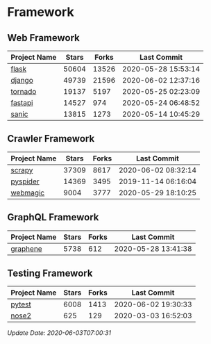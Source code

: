 # Framework

## Web Framework

| Project Name | Stars | Forks | Last Commit |
| ------------ | ----- | ----- | ----------- |
| [flask](https://github.com/pallets/flask) | 50604 | 13526 | 2020-05-28 15:53:14 |
| [django](https://github.com/django/django) | 49739 | 21596 | 2020-06-02 12:37:16 |
| [tornado](https://github.com/tornadoweb/tornado) | 19137 | 5197 | 2020-05-25 02:23:09 |
| [fastapi](https://github.com/tiangolo/fastapi) | 14527 | 974 | 2020-05-24 06:48:52 |
| [sanic](https://github.com/huge-success/sanic) | 13815 | 1273 | 2020-05-14 10:45:29 |

## Crawler Framework

| Project Name | Stars | Forks | Last Commit |
| ------------ | ----- | ----- | ----------- |
| [scrapy](https://github.com/scrapy/scrapy) | 37309 | 8617 | 2020-06-02 08:32:14 |
| [pyspider](https://github.com/binux/pyspider) | 14369 | 3495 | 2019-11-14 06:16:04 |
| [webmagic](https://github.com/code4craft/webmagic) | 9004 | 3777 | 2020-05-29 18:10:25 |

## GraphQL Framework

| Project Name | Stars | Forks | Last Commit |
| ------------ | ----- | ----- | ----------- |
| [graphene](https://github.com/graphql-python/graphene) | 5738 | 612 | 2020-05-28 13:41:38 |

## Testing Framework

| Project Name | Stars | Forks | Last Commit |
| ------------ | ----- | ----- | ----------- |
| [pytest](https://github.com/pytest-dev/pytest) | 6008 | 1413 | 2020-06-02 19:30:33 |
| [nose2](https://github.com/nose-devs/nose2) | 625 | 129 | 2020-03-03 16:52:03 |

*Update Date: 2020-06-03T07:00:31*